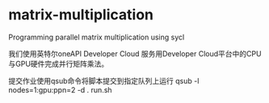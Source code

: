 # matrix-multiplication
Programming parallel matrix multiplication using sycl

我们使用英特尔oneAPI Developer Cloud 服务用Developer Cloud平台中的CPU与GPU硬件完成并行矩阵乘法。

提交作业使用qsub命令将脚本提交到指定队列上运行 qsub -l nodes=1:gpu:ppn=2 -d . run.sh
